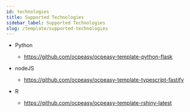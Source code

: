 ```yaml
---
id: technologies
title: Supported Technologies
sidebar_label: Supported Technologies
slug: /template/supported-technologies
---
```


- Python
    - https://github.com/ocpeasy/ocpeasy-template-python-flask

- nodeJS
    - https://github.com/ocpeasy/ocpeasy-template-typescript-fastify

- R
    - https://github.com/ocpeasy/ocpeasy-template-rshiny-latest